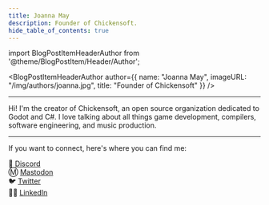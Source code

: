 ```yaml
---
title: Joanna May
description: Founder of Chickensoft.
hide_table_of_contents: true
---
```


<!-- # Joanna May -->

<!-- ![](/img/authors/joanna.jpg) -->

import BlogPostItemHeaderAuthor from '@theme/BlogPostItem/Header/Author';

<BlogPostItemHeaderAuthor author={{
  name: "Joanna May",
  imageURL: "/img/authors/joanna.jpg",
  title: "Founder of Chickensoft"
}} />

---

Hi! I'm the creator of Chickensoft, an open source organization dedicated to Godot and C#. I love talking about all things game development, compilers, software engineering, and music production.

---

If you want to connect, here's where you can find me:

👾 [Discord][discord]<br />
Ⓜ️ [Mastodon][mastodon]<br />
🐦 [Twitter][twitter]<br />
👩‍💼 [LinkedIn][linkedin]<br />

[discord]: https://discordapp.com/users/jolexxa#4292
[mastodon]: https://mastodon.online/@jolexxa
[twitter]: https://twitter.com/joannanyana/
[linkedin]: https://www.linkedin.com/in/joanna-may/
